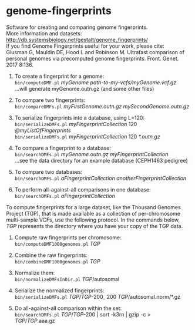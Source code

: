# genome-fingerprints
Software for creating and comparing genome fingerprints.  
More information and datasets: http://db.systemsbiology.net/gestalt/genome_fingerprints/  
If you find Genome Fingerprints useful for your work, please cite:  
Glusman G, Mauldin DE, Hood L and Robinson M. Ultrafast comparison of personal genomes via precomputed genome fingerprints. Front. Genet. 2017 8:136.

1. To create a fingerprint for a genome:  
	`bin/computeDMF.pl` _myGenome path-to-my-vcfs/myGenome.vcf.gz_  
	...will generate myGenome.outn.gz (and some other files)

2. To compare two fingerprints:  
	`bin/compareDMFs.pl` _myFirstGenome.outn.gz mySecondGenome.outn.gz_

3. To serialize fingerprints into a database, using L=120:  
	`bin/serializeDMFs.pl` _myFingerprintCollection_ 120 _@myListOfFingerprints_  
	`bin/serializeDMFs.pl` _myFingerprintCollection_ 120 _*.outn.gz_

4. To compare a fingerprint to a database:  
	`bin/searchDMFs.pl` _myGenome.outn.gz myFingerprintCollection_  
	...see the data directory for an example database (CEPH1463 pedigree)

5. To compare two databases:  
	`bin/searchDMFs.pl` _aFingerprintCollection anotherFingerprintCollection_

6. To perform all-against-all comparisons in one database:  
	`bin/searchDMFs.pl` _aFingerprintCollection_

To compute fingerprints for a large dataset, like the Thousand Genomes Project (TGP), that is made available as a collection of per-chromosome multi-sample VCFs, use the following protocol. In the commands below, _TGP_ represents the directory where you have your copy of the TGP data.

1. Compute raw fingerprints per chromosome:  
	`bin/computeDMF1000genomes.pl` _TGP_

2. Combine the raw fingerprints:  
	`bin/combineDMF1000genomes.pl` _TGP_

3. Normalize them:  
	`bin/normalizeDMFsInDir.pl` _TGP_/autosomal

4. Serialize the normalized fingerprints:  
	`bin/serializeDMFs.pl` _TGP_/_TGP_-200_ 200 _TGP_/autosomal.norm/*.gz

5. Do all-against-all comparison within the set:  
	`bin/searchDMFs.pl` _TGP_/_TGP_-200 | sort -k3rn | gzip -c > _TGP_/_TGP_.aaa.gz

